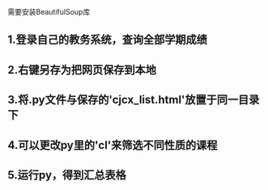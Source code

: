 需要安装BeautifulSoup库  
## 1.登录自己的教务系统，查询全部学期成绩
## 2.右键另存为把网页保存到本地
## 3.将.py文件与保存的'cjcx_list.html'放置于同一目录下
## 4.可以更改py里的'cl'来筛选不同性质的课程
## 5.运行py，得到汇总表格
